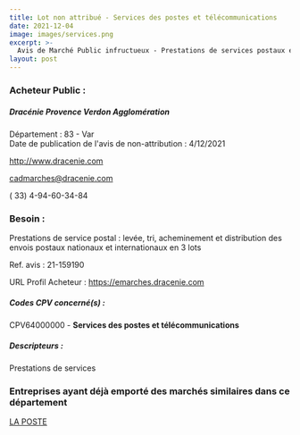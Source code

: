 ```yaml
---
title: Lot non attribué - Services des postes et télécommunications
date: 2021-12-04
image: images/services.png
excerpt: >-
  Avis de Marché Public infructueux - Prestations de services postaux en 3 lots
layout: post
---
```


### Acheteur Public :
##### Dracénie Provence Verdon Agglomération
Département : 83 - Var<br/>
Date de publication de l'avis de non-attribution : 4/12/2021


http://www.dracenie.com

cadmarches@dracenie.com

( 33) 4-94-60-34-84
### Besoin :

Prestations de service postal : levée, tri, acheminement et distribution des envois postaux nationaux et internationaux en 3 lots

Ref. avis : 21-159190

URL Profil Acheteur : https://emarches.dracenie.com

##### Codes CPV concerné(s) :
CPV64000000 - **Services des postes et télécommunications** <br/>

##### Descripteurs :
Prestations de services <br/>

### Entreprises ayant déjà emporté des marchés similaires dans ce département
<a href="/entreprise-551/siren-356000000">LA POSTE</a><br/><br/>

